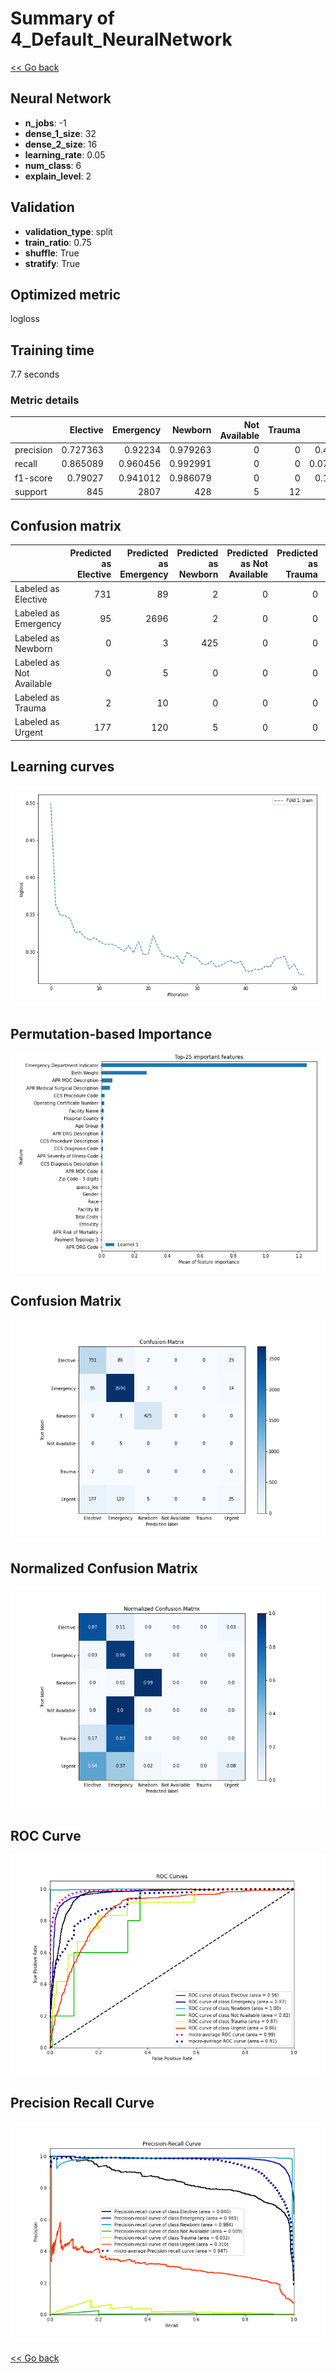 # Summary of 4_Default_NeuralNetwork

[<< Go back](../README.md)


## Neural Network
- **n_jobs**: -1
- **dense_1_size**: 32
- **dense_2_size**: 16
- **learning_rate**: 0.05
- **num_class**: 6
- **explain_level**: 2

## Validation
 - **validation_type**: split
 - **train_ratio**: 0.75
 - **shuffle**: True
 - **stratify**: True

## Optimized metric
logloss

## Training time

7.7 seconds

### Metric details
|           |   Elective |   Emergency |    Newborn |   Not Available |   Trauma |      Urgent |   accuracy |   macro avg |   weighted avg |   logloss |
|:----------|-----------:|------------:|-----------:|----------------:|---------:|------------:|-----------:|------------:|---------------:|----------:|
| precision |   0.727363 |    0.92234  |   0.979263 |               0 |        0 |   0.403226  |   0.876356 |    0.505365 |       0.848691 |  0.359378 |
| recall    |   0.865089 |    0.960456 |   0.992991 |               0 |        0 |   0.0764526 |   0.876356 |    0.482498 |       0.876356 |  0.359378 |
| f1-score  |   0.79027  |    0.941012 |   0.986079 |               0 |        0 |   0.128535  |   0.876356 |    0.474316 |       0.85291  |  0.359378 |
| support   | 845        | 2807        | 428        |               5 |       12 | 327         |   0.876356 | 4424        |    4424        |  0.359378 |


## Confusion matrix
|                          |   Predicted as Elective |   Predicted as Emergency |   Predicted as Newborn |   Predicted as Not Available |   Predicted as Trauma |   Predicted as Urgent |
|:-------------------------|------------------------:|-------------------------:|-----------------------:|-----------------------------:|----------------------:|----------------------:|
| Labeled as Elective      |                     731 |                       89 |                      2 |                            0 |                     0 |                    23 |
| Labeled as Emergency     |                      95 |                     2696 |                      2 |                            0 |                     0 |                    14 |
| Labeled as Newborn       |                       0 |                        3 |                    425 |                            0 |                     0 |                     0 |
| Labeled as Not Available |                       0 |                        5 |                      0 |                            0 |                     0 |                     0 |
| Labeled as Trauma        |                       2 |                       10 |                      0 |                            0 |                     0 |                     0 |
| Labeled as Urgent        |                     177 |                      120 |                      5 |                            0 |                     0 |                    25 |

## Learning curves
![Learning curves](learning_curves.png)

## Permutation-based Importance
![Permutation-based Importance](permutation_importance.png)
## Confusion Matrix

![Confusion Matrix](confusion_matrix.png)


## Normalized Confusion Matrix

![Normalized Confusion Matrix](confusion_matrix_normalized.png)


## ROC Curve

![ROC Curve](roc_curve.png)


## Precision Recall Curve

![Precision Recall Curve](precision_recall_curve.png)



[<< Go back](../README.md)
